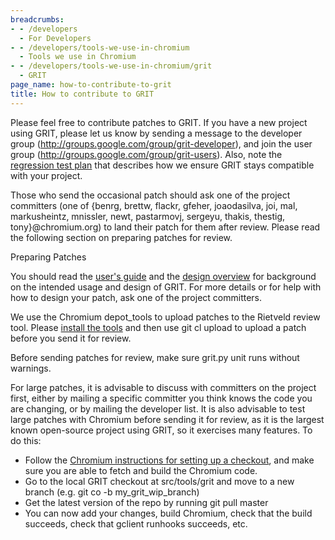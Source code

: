 ```yaml
---
breadcrumbs:
- - /developers
  - For Developers
- - /developers/tools-we-use-in-chromium
  - Tools we use in Chromium
- - /developers/tools-we-use-in-chromium/grit
  - GRIT
page_name: how-to-contribute-to-grit
title: How to contribute to GRIT
---
```


Please feel free to contribute patches to GRIT. If you have a new project using
GRIT, please let us know by sending a message to the developer group
(<http://groups.google.com/group/grit-developer>), and join the user group
(<http://groups.google.com/group/grit-users>). Also, note the [regression test
plan](/developers/tools-we-use-in-chromium/grit/grit-regression-test-plan) that
describes how we ensure GRIT stays compatible with your project.

Those who send the occasional patch should ask one of the project committers
(one of {benrg, brettw, flackr, gfeher, joaodasilva, joi, mal, markusheintz,
mnissler, newt, pastarmovj, sergeyu, thakis, thestig, tony}@chromium.org) to
land their patch for them after review. Please read the following section on
preparing patches for review.

Preparing Patches

You should read the [user's
guide](/developers/tools-we-use-in-chromium/grit/grit-users-guide) and the
[design
overview](/developers/tools-we-use-in-chromium/grit/grit-design-overview) for
background on the intended usage and design of GRIT. For more details or for
help with how to design your patch, ask one of the project committers.

We use the Chromium depot_tools to upload patches to the Rietveld review tool.
Please [install the tools](/developers/how-tos/install-depot-tools) and then use
git cl upload to upload a patch before you send it for review.

Before sending patches for review, make sure grit.py unit runs without warnings.

For large patches, it is advisable to discuss with committers on the project
first, either by mailing a specific committer you think knows the code you are
changing, or by mailing the developer list. It is also advisable to test large
patches with Chromium before sending it for review, as it is the largest known
open-source project using GRIT, so it exercises many features. To do this:

*   Follow the [Chromium instructions for setting up a
            checkout](/developers/how-tos), and make sure you are able to fetch
            and build the Chromium code.
*   Go to the local GRIT checkout at src/tools/grit and move to a new
            branch (e.g. git co -b my_grit_wip_branch)
*   Get the latest version of the repo by running git pull master
*   You can now add your changes, build Chromium, check that the build
            succeeds, check that gclient runhooks succeeds, etc.
